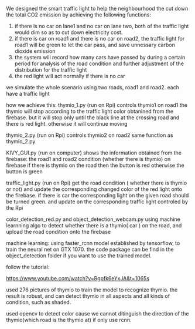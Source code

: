 We designed the smart traffic light to help the neighbourhood the cut down the total CO2 emission by achieving
the following functions:
1. if there is no car on lane1 and no car on lane two, both of the traffic light would dim so as to cut down electricity cost.
2. if there is car on road1 and there is no car on road2, the traffic light for road1 will be green to let the car pass, and save unnessary carbon dioxide emission
3. the system will record how many cars have passed by during a certain period for analysis of the road condition and further adjustment of the distribution for the traffic light
4. the red light will act normally if there is no car

we simulate the whole scenario using two roads, road1 and road2. each have a traffic light

how we achieve this:
thymio_1.py (run on Rpi) controls thymio1 on road1
the thymio will stop according to the traffic light color obtanined from the firebase. but it will stop only until the black line at the crossing road and there is red light.
otherwise it will continue moving

thymio_2.py (run on Rpi) controls thymio2 on road2
same function as thymio_2.py

KIVY_GUI.py (run on computer)
shows the information obtained from the firebase:
the road1 and road2 condition (whether there is thymio) on firebase
if there is thymio on the road then the button is red otherwise the button is green

traffic_light.py (run on Rpi)
get the road condition ( whether there is thymio or not) and update the corresponding changed color of the red light onto the firebase.
if there is car the corresponding light on the given road should be turned green. and update on the corresponding traffic light controled by the Rpi

color_detection_red.py and object_detection_webcam.py
using machine learnning algo to detect whether there is a thymio( car ) on the road, and upload the road condition onto the firebase

machine learning:
using faster_rcnn model established by tensorflow, to train the neural net on GTX 1070.
the code package can be find in the object_detection folder if you want to use the trained model.

follow the tutorial:

https://www.youtube.com/watch?v=Rgpfk6eYxJA&t=1065s

used 276 pictures of thymio to train the model to recognize thymio.
the result is robust, and can detect thymio in all aspects and all kinds of condition, such as shaded.

used opencv to detect color cause we cannot ditinguish the direction of the thymio(which road is the thymio at) if only use rcnn.
